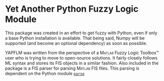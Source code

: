 # Yet Another Python Fuzzy Logic Module #

This package was created in an effort to get fuzzy with Python,
even if only a base Python installation is available. That being
said, Numpy will be supported (and become an optional dependency)
as soon as possible. 

YAPFLM was written from the perspective of a <span style="font-variant: small-caps">
Matlab</span> Fuzzy Logic Toolbox&trade; user who is trying to move to open-source
solutions. It fairly closely follows ML syntax and stores its FIS objects in
a similar fashion. Also included in the package is a FIS parser for parsing
<span style="font-variant: small-caps">Matlab</span> FIS files. This parsing
is dependent on the Python module [`parse`](https://pypi.python.org/pypi/parse "Parse Link")
